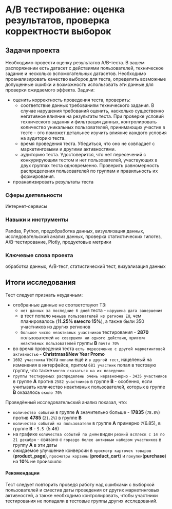 # A/B тестирование: оценка результатов, проверка корректности выборок

## Задачи проекта
Необходимо провести оценку результатов A/B-теста. В вашем распоряжении есть датасет с действиями пользователей, техническое задание и несколько вспомогательных датасетов. Необходимо проанализировать качество выборок для теста, определить возможные допущенные ошибки и возможность использовать эти данные для проверки ожидаемого эффекта. Задачи:
 - оценить корректность проведения теста, проверить:
   - соответствие данных требованиям технического задания. В случае нарушения требований оценить, насколько существенно негативное влияние на результаты теста. При проверке условий технического задания и фильтрации данных, контролировать количество уникальных пользователей, принимающих участие в тесте – это поможет детальнее изучить влияние каждого условия на аудиторию теста.
   - время проведения теста. Убедиться, что оно не совпадает с маркетинговыми и другими активностями.
   - аудиторию теста. Удостоверится, что нет пересечений с конкурирующим тестом и нет пользователей, участвующих в двух группах теста одновременно. Проверить равномерность распределения пользователей по группам и правильность их формирования.
 - проанализировать результаты теста

### Сферы деятельности
Интернет-сервисы

### Навыки и инструменты
Pandas, Python, предобработка данных, визуализация данных, исследовательский анализ данных, проверка статистических гипотез, A/B-тестирование, Plotly, продуктовые метрики

### Ключевые слова проекта
обработка данных, A/B-тест, статистический тест, визуализация данных

## Итоги исследования
Тест следует признать неудачным:
 - отобранные данные не соответствуют ТЗ:
   - `нет данных за последние 6 дней` теста - `нарушена дата завершения`
   - в тест попало `меньше пользователей из региона EU`, чем планировалось (**11.25% вместо 15%**), а также были 350 участников из других регионов
   - `большое число неактивных участников` тестирования - **2870** пользователей `не совершили ни одного действия`, притом `неактивных пользователей` группы **B** `почти 70%`
 - во время проведения теста `есть пересечение с другой маркетинговой активностью` - **Christmas&New Year Promo**
 - `1602 участника` теста `попали` ещё и `в другой тест`, нацеленый на изменения в интерфейсе, притом `681 участник` попал в тестовую группу, что также `могло сказаться на их поведении`
 - `группы тестируемых распределены очень неравномерно` - `3435 участников` в группе **A** против `2582 участников` в группе **B** - особенно, если учитывать количество неактивных пользователей, которых в группе **B** оказалось `около 70%`

Проведённый исследовательский анализ показал, что:
 - `количество событий` в группе **A** значительно больше - **17835** (`78.8%`) против **4785** (`21.2%`) в группе **B**
 - `количество событий на пользователя` в группе **A** примерно `7`(6.85), в группе **B** - `5.5 `(5.46)
 - на графике `количества событий по дням` виден `резкий всплеск с 14 по 21 декабря` - связано с `гораздо более активным набором участников` в группу **A** в эти даты
 - ожидаемое улучшение конверсии в `просмотр карточек товаров` (**product_page**), `просмотры корзины` (**product_cart**) и `покупки`(**purchase**) на **10%** не произошло

#### Рекомендации
Тест следует повторить проведя работу над ошибками с выборкой пользователей и сместив даты проведения от других маркетинговых активностей, а также необходимо контролировать, чтобы участники тестирования не попадали в тестовые группы других исследований.
